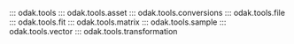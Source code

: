 ::: odak.tools
::: odak.tools.asset
::: odak.tools.conversions
::: odak.tools.file
::: odak.tools.fit
::: odak.tools.matrix
::: odak.tools.sample
::: odak.tools.vector
::: odak.tools.transformation
